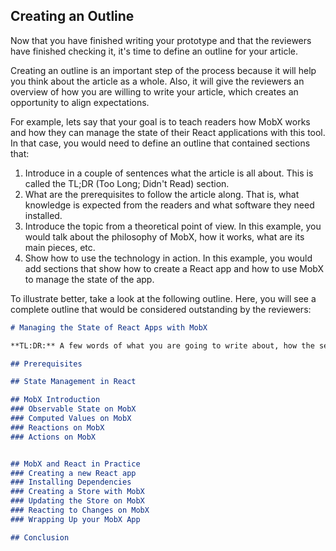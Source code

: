 ## Creating an Outline

Now that you have finished writing your prototype and that the reviewers have finished checking it, it's time to define an outline for your article.

Creating an outline is an important step of the process because it will help you think about the article as a whole. Also, it will give the reviewers an overview of how you are willing to write your article, which creates an opportunity to align expectations.

For example, lets say that your goal is to teach readers how MobX works and how they can manage the state of their React applications with this tool. In that case, you would need to define an outline that contained sections that:

1. Introduce in a couple of sentences what the article is all about. This is called the TL;DR (Too Long; Didn't Read) section.
2. What are the prerequisites to follow the article along. That is, what knowledge is expected from the readers and what software they need installed.
3. Introduce the topic from a theoretical point of view. In this example, you would talk about the philosophy of MobX, how it works, what are its main pieces, etc.
4. Show how to use the technology in action. In this example, you would add sections that show how to create a React app and how to use MobX to manage the state of the app.

To illustrate better, take a look at the following outline. Here, you will see a complete outline that would be considered outstanding by the reviewers:

```markdown
# Managing the State of React Apps with MobX

**TL:DR:** A few words of what you are going to write about, how the sections are divided, etc.

## Prerequisites

## State Management in React

## MobX Introduction
### Observable State on MobX
### Computed Values on MobX
### Reactions on MobX
### Actions on MobX


## MobX and React in Practice
### Creating a new React app
### Installing Dependencies
### Creating a Store with MobX
### Updating the Store on MobX
### Reacting to Changes on MobX
### Wrapping Up your MobX App

## Conclusion
```